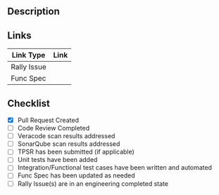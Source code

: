 ## Description

## Links
Link Type   | Link
------      | ------
Rally Issue | 
Func Spec   | 
## Checklist
- [x] Pull Request Created
- [ ] Code Review Completed
- [ ] Veracode scan results addressed
- [ ] SonarQube scan results addressed
- [ ] TPSR has been submitted (if applicable) 
- [ ] Unit tests have been added
- [ ] Integration/Functional test cases have been written and automated
- [ ] Func Spec has been updated as needed
- [ ] Rally Issue(s) are in an engineering completed state 